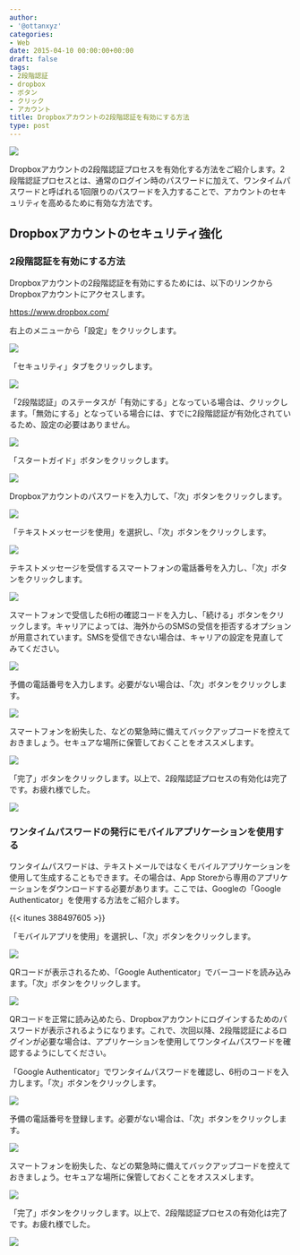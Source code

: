 ```yaml
---
author:
- '@ottanxyz'
categories:
- Web
date: 2015-04-10 00:00:00+00:00
draft: false
tags:
- 2段階認証
- dropbox
- ボタン
- クリック
- アカウント
title: Dropboxアカウントの2段階認証を有効にする方法
type: post
---
```


![](150406-55224f7198822.jpg)

Dropboxアカウントの2段階認証プロセスを有効化する方法をご紹介します。2段階認証プロセスとは、通常のログイン時のパスワードに加えて、ワンタイムパスワードと呼ばれる1回限りのパスワードを入力することで、アカウントのセキュリティを高めるために有効な方法です。

## Dropboxアカウントのセキュリティ強化

### 2段階認証を有効にする方法

Dropboxアカウントの2段階認証を有効にするためには、以下のリンクからDropboxアカウントにアクセスします。

<https://www.dropbox.com/>

右上のメニューから「設定」をクリックします。

![](150406-55224f72628e5.png)

「セキュリティ」タブをクリックします。

![](150406-55224f7483c44.png)

「2段階認証」のステータスが「有効にする」となっている場合は、クリックします。「無効にする」となっている場合には、すでに2段階認証が有効化されているため、設定の必要はありません。

![](150406-55224f763f2a9.png)

「スタートガイド」ボタンをクリックします。

![](150406-55224f7886b57.png)

Dropboxアカウントのパスワードを入力して、「次」ボタンをクリックします。

![](150406-55224f7a5b032.png)

「テキストメッセージを使用」を選択し、「次」ボタンをクリックします。

![](150406-55224f7c3859f.png)

テキストメッセージを受信するスマートフォンの電話番号を入力し、「次」ボタンをクリックします。

![](150406-55224f7e18215.png)

スマートフォンで受信した6桁の確認コードを入力し、「続ける」ボタンをクリックします。キャリアによっては、海外からのSMSの受信を拒否するオプションが用意されています。SMSを受信できない場合は、キャリアの設定を見直してみてください。

![](150406-55224f803c05e.png)

予備の電話番号を入力します。必要がない場合は、「次」ボタンをクリックします。

![](150406-55224f8229b89.png)

スマートフォンを紛失した、などの緊急時に備えてバックアップコードを控えておきましょう。セキュアな場所に保管しておくことをオススメします。

![](150406-55224f841ebd9.png)

「完了」ボタンをクリックします。以上で、2段階認証プロセスの有効化は完了です。お疲れ様でした。

![](150406-55224f867fade.png)

### ワンタイムパスワードの発行にモバイルアプリケーションを使用する

ワンタイムパスワードは、テキストメールではなくモバイルアプリケーションを使用して生成することもできます。その場合は、App Storeから専用のアプリケーションをダウンロードする必要があります。ここでは、Googleの「Google Authenticator」を使用する方法をご紹介します。

{{< itunes 388497605 >}}

「モバイルアプリを使用」を選択し、「次」ボタンをクリックします。

![](150406-55224f881867c.png)

QRコードが表示されるため、「Google Authenticator」でバーコードを読み込みます。「次」ボタンをクリックします。

![](150406-55224f89e5bbc.png)

QRコードを正常に読み込めたら、Dropboxアカウントにログインするためのパスワードが表示されるようになります。これで、次回以降、2段階認証によるログインが必要な場合は、アプリケーションを使用してワンタイムパスワードを確認するようにしてください。

「Google Authenticator」でワンタイムパスワードを確認し、6桁のコードを入力します。「次」ボタンをクリックします。

![](150406-55224f8cc15d7.png)

予備の電話番号を登録します。必要がない場合は、「次」ボタンをクリックします。

![](150406-55224f8ea0697.png)

スマートフォンを紛失した、などの緊急時に備えてバックアップコードを控えておきましょう。セキュアな場所に保管しておくことをオススメします。

![](150406-55224f90c9ad1.png)

「完了」ボタンをクリックします。以上で、2段階認証プロセスの有効化は完了です。お疲れ様でした。

![](150406-55224f92e3901.png)
